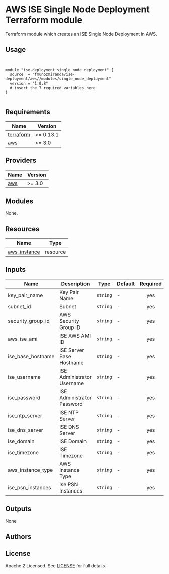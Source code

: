 # AWS ISE Single Node Deployment Terraform module

Terraform module which creates an ISE Single Node Deployment in AWS.

## Usage

```hcl


module "ise-deployment_single_node_deployment" {
  source  = "fmunozmiranda/ise-deployment/aws//modules/single_node_deployment"
  version = "1.0.8"
  # insert the 7 required variables here
}


```

## Requirements

| Name | Version |
|------|---------|
| <a name="requirement_terraform"></a> [terraform](#requirement\_terraform) | >= 0.13.1 |
| <a name="requirement_aws"></a> [aws](#requirement\_aws) | >= 3.0 |

## Providers

| Name | Version |
|------|---------|
| <a name="provider_aws"></a> [aws](#provider\_aws) | >= 3.0 |

## Modules

None.

## Resources

| Name | Type |
|------|------|
| [aws_instance](https://registry.terraform.io/providers/hashicorp/aws/latest/docs/resources/sqs_queue) | resource |

## Inputs

| Name | Description | Type | Default | Required |
|------|-------------|------|---------|:--------:|
|key_pair_name| Key Pair Name | `string` | - | yes |
|subnet_id| Subnet  | `string` | - | yes |
|security_group_id| AWS Security Group ID | `string` | - | yes |
|aws_ise_ami| ISE AWS AMI ID | `string` | - | yes |
|ise_base_hostname| ISE Server Base Hostname | `string` | - | yes |
|ise_username| ISE Administrator Username |  `string` | - | yes |
|ise_password| ISE Administrator Password |  `string` | - | yes |
|ise_ntp_server| ISE NTP Server |`string` | - | yes |
|ise_dns_server| ISE DNS Server |`string` | - | yes |
|ise_domain| ISE Domain |`string` | - | yes |
|ise_timezone| ISE Timezone |  `string` | - | yes |
|aws_instance_type| AWS Instance Type | `string` | - | yes |
|ise_psn_instances| Ise PSN Instances | `string` | - | yes |

## Outputs

None


## Authors



## License

Apache 2 Licensed. See [LICENSE]() for full details.
